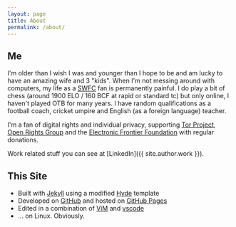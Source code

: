 ```yaml
---
layout: page
title: About
permalink: /about/
---
```


## Me

I'm older than I wish I was and younger than I hope to be and am lucky to have an amazing wife and 3 "kids". When I'm not messing around with computers, my life as a [SWFC](https://www.swfc.co.uk) fan is permanently painful. I do play a bit of chess (around 1900 ELO / 160 BCF at rapid or standard tc) but only online, I haven't played OTB for many years. I have random qualifications as a football coach, cricket umpire and English (as a foreign language) teacher. 

I'm a fan of digital rights and individual privacy, supporting [Tor Project](https://torproject.org), [Open Rights Group](https://www.openrightsgroup.org/) and the [Electronic Frontier Foundation](https://www.eff.org/) with regular donations.

Work related stuff you can see at [LinkedIn]({{ site.author.work }}).


## This Site

* Built with [Jekyll](http://jekyllrb.com) using a modified [Hyde](https://github.com/poole/hyde) template
* Developed on [GitHub](https://github.com/davison/davison.github.io) and hosted on [GitHub Pages](https://pages.github.com)
* Edited in a combination of [ViM](https://www.vim.org/) and [vscode](https://code.visualstudio.com/)
* ... on Linux. Obviously.


